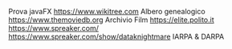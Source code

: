 Prova javaFX
https://www.wikitree.com   Albero genealogico 
https://www.themoviedb.org  Archivio Film
https://elite.polito.it 
https://www.spreaker.com/ 
https://www.spreaker.com/show/dataknightmare   IARPA & DARPA 
